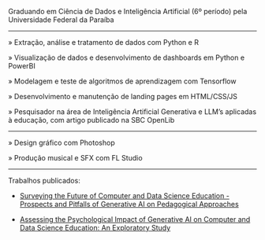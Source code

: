 Graduando em Ciência de Dados e Inteligência Artificial (6º período) pela Universidade Federal da Paraíba

- - - - -

» Extração, análise e tratamento de dados com Python e R

» Visualização de dados e desenvolvimento de dashboards em Python e PowerBI

» Modelagem e teste de algoritmos de aprendizagem com Tensorflow

» Desenvolvimento e manutenção de landing pages em HTML/CSS/JS

» Pesquisador na área de Inteligência Artificial Generativa e LLM’s aplicadas à educação, com artigo publicado na SBC OpenLib

- - - - -

» Design gráfico com Photoshop

» Produção musical e SFX com FL Studio

- - - - -

Trabalhos publicados:

- [Surveying the Future of Computer and Data Science Education - Prospects and Pitfalls of Generative AI on Pedagogical Approaches](https://sol.sbc.org.br/index.php/wei/article/view/29652)

- [Assessing the Psychological Impact of Generative AI on Computer and Data Science Education: An Exploratory Study](https://www.preprints.org/manuscript/202312.0379/v2)
